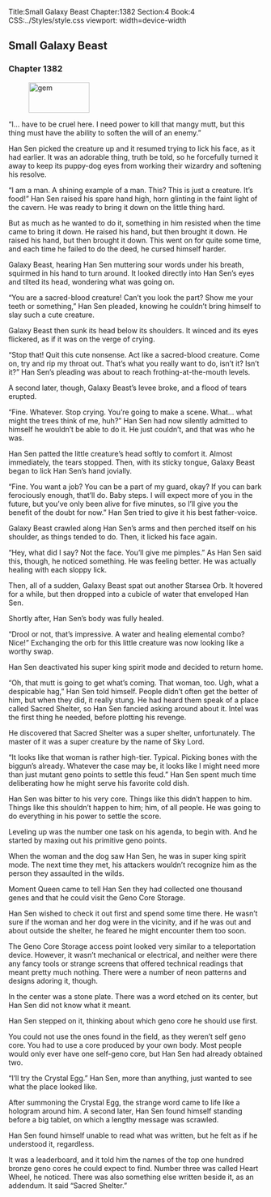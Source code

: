 Title:Small Galaxy Beast 
Chapter:1382 
Section:4 
Book:4 
CSS:../Styles/style.css 
viewport: width=device-width
  
## Small Galaxy Beast
### Chapter 1382 
<figure>
	<img src="../Images/gem.gif" alt="gem" id="gem" width="120" height="60" />
</figure>
  

  
  “I… have to be cruel here. I need power to kill that mangy mutt, but this thing must have the ability to soften the will of an enemy.”

Han Sen picked the creature up and it resumed trying to lick his face, as it had earlier. It was an adorable thing, truth be told, so he forcefully turned it away to keep its puppy-dog eyes from working their wizardry and softening his resolve.

“I am a man. A shining example of a man. This? This is just a creature. It’s food!” Han Sen raised his spare hand high, horn glinting in the faint light of the cavern. He was ready to bring it down on the little thing hard.

But as much as he wanted to do it, something in him resisted when the time came to bring it down. He raised his hand, but then brought it down. He raised his hand, but then brought it down. This went on for quite some time, and each time he failed to do the deed, he cursed himself harder.

Galaxy Beast, hearing Han Sen muttering sour words under his breath, squirmed in his hand to turn around. It looked directly into Han Sen’s eyes and tilted its head, wondering what was going on.

“You are a sacred-blood creature! Can’t you look the part? Show me your teeth or something,” Han Sen pleaded, knowing he couldn’t bring himself to slay such a cute creature.

Galaxy Beast then sunk its head below its shoulders. It winced and its eyes flickered, as if it was on the verge of crying.

“Stop that! Quit this cute nonsense. Act like a sacred-blood creature. Come on, try and rip my throat out. That’s what you really want to do, isn’t it? Isn’t it?” Han Sen’s pleading was about to reach frothing-at-the-mouth levels.

A second later, though, Galaxy Beast’s levee broke, and a flood of tears erupted.

“Fine. Whatever. Stop crying. You’re going to make a scene. What… what might the trees think of me, huh?” Han Sen had now silently admitted to himself he wouldn’t be able to do it. He just couldn’t, and that was who he was.

Han Sen patted the little creature’s head softly to comfort it. Almost immediately, the tears stopped. Then, with its sticky tongue, Galaxy Beast began to lick Han Sen’s hand jovially.

“Fine. You want a job? You can be a part of my guard, okay? If you can bark ferociously enough, that’ll do. Baby steps. I will expect more of you in the future, but you’ve only been alive for five minutes, so I’ll give you the benefit of the doubt for now.” Han Sen tried to give it his best father-voice.

Galaxy Beast crawled along Han Sen’s arms and then perched itself on his shoulder, as things tended to do. Then, it licked his face again.

“Hey, what did I say? Not the face. You’ll give me pimples.” As Han Sen said this, though, he noticed something. He was feeling better. He was actually healing with each sloppy lick.

Then, all of a sudden, Galaxy Beast spat out another Starsea Orb. It hovered for a while, but then dropped into a cubicle of water that enveloped Han Sen.

Shortly after, Han Sen’s body was fully healed.

“Drool or not, that’s impressive. A water and healing elemental combo? Nice!” Exchanging the orb for this little creature was now looking like a worthy swap.

Han Sen deactivated his super king spirit mode and decided to return home.

“Oh, that mutt is going to get what’s coming. That woman, too. Ugh, what a despicable hag,” Han Sen told himself. People didn’t often get the better of him, but when they did, it really stung. He had heard them speak of a place called Sacred Shelter, so Han Sen fancied asking around about it. Intel was the first thing he needed, before plotting his revenge.

He discovered that Sacred Shelter was a super shelter, unfortunately. The master of it was a super creature by the name of Sky Lord.

“It looks like that woman is rather high-tier. Typical. Picking bones with the biggun’s already. Whatever the case may be, it looks like I might need more than just mutant geno points to settle this feud.” Han Sen spent much time deliberating how he might serve his favorite cold dish.

Han Sen was bitter to his very core. Things like this didn’t happen to him. Things like this shouldn’t happen to him; him, of all people. He was going to do everything in his power to settle the score.

Leveling up was the number one task on his agenda, to begin with. And he started by maxing out his primitive geno points.

When the woman and the dog saw Han Sen, he was in super king spirit mode. The next time they met, his attackers wouldn’t recognize him as the person they assaulted in the wilds.

Moment Queen came to tell Han Sen they had collected one thousand genes and that he could visit the Geno Core Storage.

Han Sen wished to check it out first and spend some time there. He wasn’t sure if the woman and her dog were in the vicinity, and if he was out and about outside the shelter, he feared he might encounter them too soon.

The Geno Core Storage access point looked very similar to a teleportation device. However, it wasn’t mechanical or electrical, and neither were there any fancy tools or strange screens that offered technical readings that meant pretty much nothing. There were a number of neon patterns and designs adoring it, though.

In the center was a stone plate. There was a word etched on its center, but Han Sen did not know what it meant.

Han Sen stepped on it, thinking about which geno core he should use first.

You could not use the ones found in the field, as they weren’t self geno core. You had to use a core produced by your own body. Most people would only ever have one self-geno core, but Han Sen had already obtained two.

“I’ll try the Crystal Egg.” Han Sen, more than anything, just wanted to see what the place looked like.

After summoning the Crystal Egg, the strange word came to life like a hologram around him. A second later, Han Sen found himself standing before a big tablet, on which a lengthy message was scrawled.

Han Sen found himself unable to read what was written, but he felt as if he understood it, regardless.

It was a leaderboard, and it told him the names of the top one hundred bronze geno cores he could expect to find. Number three was called Heart Wheel, he noticed. There was also something else written beside it, as an addendum. It said “Sacred Shelter.”
